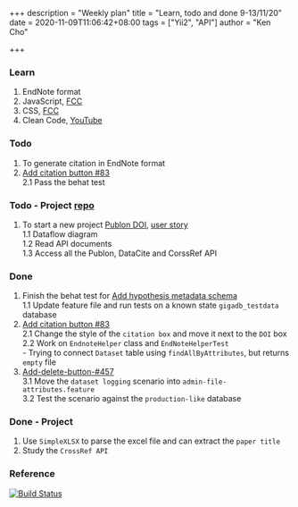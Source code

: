 +++
description = "Weekly plan"
title = "Learn, todo and done 9-13/11/20"
date = 2020-11-09T11:06:42+08:00
tags = ["Yii2", "API"]
author = "Ken Cho"

+++  
### Learn
1. EndNote format  
2. JavaScript, [FCC](https://www.freecodecamp.org/learn/)
3. CSS, [FCC](https://www.freecodecamp.org/learn/)
4. Clean Code, [YouTube](https://www.youtube.com/watch?v=7EmboKQH8lM)

### Todo
1. To generate citation in EndNote format  
2. [Add citation button #83](https://github.com/gigascience/gigadb-website/issues/83)  
    2.1 Pass the behat test  
    
### Todo - Project [repo](https://github.com/kencho51/test/tree/develop/mint_doi)
1. To start a new project [Publon DOI](https://drive.google.com/file/d/1bCUUq86WwNko8u1JImGmj96s3Rqv0Ldj/view?usp=sharing), [user story](https://docs.google.com/document/d/1CopK9e9QclOd91WRN1LREEBefMDb5cWoHiElj3IfKLc/edit#heading=h.2b6t0w755r3s)  
    1.1 Dataflow diagram  
    1.2 Read API documents  
    1.3 Access all the Publon, DataCite and CorssRef API  
    
### Done
1.  Finish the behat test for [Add hypothesis metadata schema](https://github.com/gigascience/gigadb-website/pull/516)  
    1.1 Update feature file and run tests on a known state `gigadb_testdata` database   
2. [Add citation button #83](https://github.com/gigascience/gigadb-website/issues/83)  
    2.1 Change the style of the `citation box` and move it next to the `DOI` box  
    2.2 Work on `EndnoteHelper` class and `EndNoteHelperTest`  
        - Trying to connect `Dataset` table using `findAllByAttributes`, but returns `empty` file  
3. [Add-delete-button-#457](https://github.com/gigascience/gigadb-website/pull/503)  
    3.1 Move the `dataset logging` scenario into `admin-file-attributes.feature`  
    3.2 Test the scenario against the `production-like` database  

### Done - Project
1. Use `SimpleXLSX` to parse the excel file and can extract the `paper title`  
2. Study the `CrossRef API`  

### Reference


[![Build Status](https://travis-ci.org/kencho51/gigathing.svg?branch=master)](https://travis-ci.org/kencho51/gigathing)


